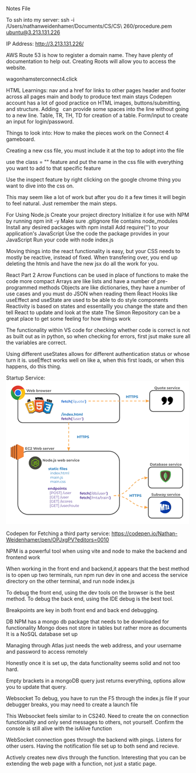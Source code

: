 Notes File


To ssh into my server: ssh -i /Users/nathanweidenhamer/Documents/CS/CS\ 260/procedure.pem ubuntu@3.213.131.226

IP Address: http://3.213.131.226/

AWS Route 53 is how to register a domain name. They have plenty of documentation to help out. Creating Roots will allow you to access the website.

wagonhamsterconnect4.click

HTML Learnings:
nav and a href for links to other pages
header and footer across all pages
main and body to produce text main stays
Codepen account has a lot of good practice on HTML images, buttons/submitting, and structure.
Adding &nbsp; can provide some spaces into the line without going to a new line.
Table, TR, TH, TD for creation of a table.
Form/input to create an input for login/password.

Things to look into: How to make the pieces work on the Connect 4 gameboard.

Creating a new css file, you must include it at the top to adopt into the file

use the class = "" feature and put the name in the css file with everything you want to add to that specific feature

Use the inspect feature by right clicking on the google chrome thing you want to dive into the css on.

This may seem like a lot of work but after you do it a few times it will begin to feel natural. Just remember the main steps.

For Using Node.js
Create your project directory
Initialize it for use with NPM by running npm init -y
Make sure .gitignore file contains node_modules
Install any desired packages with npm install <package name here>
Add require('<package name here>') to your application's JavaScript
Use the code the package provides in your JavaScript
Run your code with node index.js

Moving things into the react functionality is easy, but your CSS needs to mostly be reactive, instead of fixed. When transfering over, you end up deleting the htmls and have the new jsx do all the work for you.

React Part 2
Arrow Functions can be used in place of functions to make the code more compact
Arrays are like lists and have a number of pre-programmed methods
Objects are like dictionaries, they have a number of use cases and you must do JSON when reading them
React Hooks like useEffect and useState are used to be able to do style components
Reactivity is based on states and essentailly you change the state and then tell React to update and look at the state
The Simon Repository can be a great place to get some feeling for how things work

The functionality within VS code for checking whether code is correct is not as built out as in python, so when checking for errors, first jsut make sure all the variables are correct.

Using different useStates allows for different authentication status or whose turn it is. useEffect works well on like a, when this first loads, or when this happens, do this thing.

Startup Service: 
![Mock](backEndFetch.png)

Codepen for Fetching a third party service: https://codepen.io/Nathan-Weidenhamer/pen/OPJxgPV?editors=0010

NPM is a powerful tool when using vite and node to make the backend and frontend work

When working in the front end and backend,it appears that the best method is to open up two terminals, run npm run dev in one and access the service directory on the other terminal, and run node index.js

To debug the front end, using the dev tools on the browser is the best method. To debug the back end, using the IDE debug is the best tool. 

Breakpoints are key in both front end and back end debugging.

DB
NPM has a mongo db package that needs to be downloaded for functionality
Mongo does not store in tables but rather more as documents
It is a NoSQL database set up

Managing through Atlas just needs the web address, and your username and password to access remotely

Honestly once it is set up, the data functionality seems solid and not too hard.

Empty brackets in a mongoDB query just returns everything, options allow you to update that query.

Websocket
To debug, you have to run the F5 through the index.js file
If your debugger breaks, you may need to create a launch file

This Websocket feels similar to in CS240. Need to create the on connection functionality and only send messages to others, not yourself.
Confirm the console is still alive with the isAlive function

WebSocket connection goes through the backend with pings. Listens for other users. Having the notification file set up to both send and recieve.

Actively creates new divs through the function. Interesting that you can be extending the web page with a function, not just a static page.